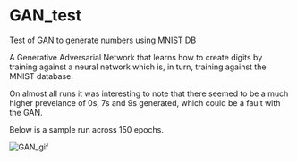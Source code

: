 # GAN_test
Test of GAN to generate numbers using MNIST DB

A Generative Adversarial Network that learns how to create digits by training against a neural network which is, in turn, training against the MNIST database.

On almost all runs it was interesting to note that there seemed to be a much higher prevelance of 0s, 7s and 9s generated, which could be a fault with the GAN.

Below is a sample run across 150 epochs.

![GAN_gif](https://github.com/dontaskimmad/GAN_test/blob/main/GAN/dcgan.gif?raw=true)

